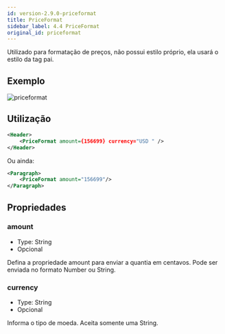 ```yaml
---
id: version-2.9.0-priceformat
title: PriceFormat
sidebar_label: 4.4 PriceFormat
original_id: priceformat
---
```


Utilizado para formatação de preços, não possui estilo próprio, ela usará o estilo da tag pai.

## Exemplo

![priceformat](assets/images_components/v2.0.0/priceformat.jpg)

## Utilização

```xml
<Header>
    <PriceFormat amount={156699} currency="USD " />
</Header>
```

Ou ainda:

```xml
<Paragraph>
    <PriceFormat amount="156699"/>
</Paragraph>
```

## Propriedades

### amount

- Type: String
- Opcional

Defina a propriedade amount para enviar a quantia em centavos.
Pode ser enviada no formato Number ou String.

### currency

- Type: String
- Opcional

Informa o tipo de moeda.
Aceita somente uma String.
